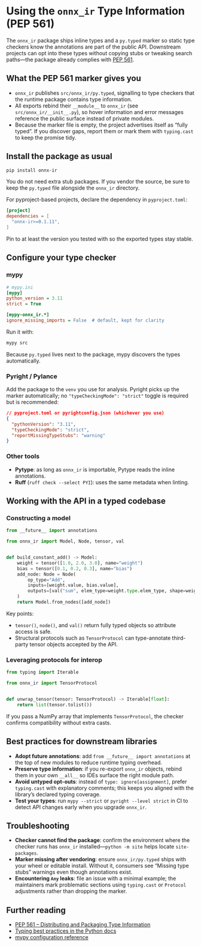 # Using the `onnx_ir` Type Information (PEP 561)

The `onnx_ir` package ships inline types and a `py.typed` marker so static type checkers know the annotations are part of the public API. Downstream projects can opt into these types without copying stubs or tweaking search paths—the package already complies with [PEP 561](https://peps.python.org/pep-0561/).

## What the PEP 561 marker gives you

- `onnx_ir` publishes `src/onnx_ir/py.typed`, signalling to type checkers that the runtime package contains type information.
- All exports rebind their `__module__` to `onnx_ir` (see `src/onnx_ir/__init__.py`), so hover information and error messages reference the public surface instead of private modules.
- Because the marker file is empty, the project advertises itself as “fully typed”. If you discover gaps, report them or mark them with `typing.cast` to keep the promise tidy.

## Install the package as usual

```bash
pip install onnx-ir
```

You do not need extra stub packages. If you vendor the source, be sure to keep the `py.typed` file alongside the `onnx_ir` directory.

For pyproject-based projects, declare the dependency in `pyproject.toml`:

```toml
[project]
dependencies = [
  "onnx-ir>=0.1.11",
]
```

Pin to at least the version you tested with so the exported types stay stable.

## Configure your type checker

### mypy

```ini
# mypy.ini
[mypy]
python_version = 3.11
strict = True

[mypy-onnx_ir.*]
ignore_missing_imports = False  # default, kept for clarity
```

Run it with:

```bash
mypy src
```

Because `py.typed` lives next to the package, mypy discovers the types automatically.

### Pyright / Pylance

Add the package to the `venv` you use for analysis. Pyright picks up the marker automatically; no `"typeCheckingMode": "strict"` toggle is required but is recommended:

```json
// pyproject.toml or pyrightconfig.json (whichever you use)
{
  "pythonVersion": "3.11",
  "typeCheckingMode": "strict",
  "reportMissingTypeStubs": "warning"
}
```

### Other tools

- **Pytype**: as long as `onnx_ir` is importable, Pytype reads the inline annotations.
- **Ruff** (`ruff check --select PYI`): uses the same metadata when linting.

## Working with the API in a typed codebase

### Constructing a model

```python
from __future__ import annotations

from onnx_ir import Model, Node, tensor, val


def build_constant_add() -> Model:
    weight = tensor([1.0, 2.0, 3.0], name="weight")
    bias = tensor([0.1, 0.2, 0.3], name="bias")
    add_node: Node = Node(
        op_type="Add",
        inputs=[weight.value, bias.value],
        outputs=[val("sum", elem_type=weight.type.elem_type, shape=weight.type.shape)],
    )
    return Model.from_nodes([add_node])
```

Key points:

- `tensor()`, `node()`, and `val()` return fully typed objects so attribute access is safe.
- Structural protocols such as `TensorProtocol` can type-annotate third-party tensor objects accepted by the API.

### Leveraging protocols for interop

```python
from typing import Iterable

from onnx_ir import TensorProtocol


def unwrap_tensor(tensor: TensorProtocol) -> Iterable[float]:
    return list(tensor.tolist())
```

If you pass a NumPy array that implements `TensorProtocol`, the checker confirms compatibility without extra casts.

## Best practices for downstream libraries

- **Adopt future annotations**: add `from __future__ import annotations` at the top of new modules to reduce runtime typing overhead.
- **Preserve type information**: if you re-export `onnx_ir` objects, rebind them in your own `__all__` so IDEs surface the right module path.
- **Avoid untyped opt-outs**: instead of `type: ignore[assignment]`, prefer `typing.cast` with explanatory comments; this keeps you aligned with the library’s declared typing coverage.
- **Test your types**: run `mypy --strict` or `pyright --level strict` in CI to detect API changes early when you upgrade `onnx_ir`.

## Troubleshooting

- **Checker cannot find the package**: confirm the environment where the checker runs has `onnx_ir` installed—`python -m site` helps locate `site-packages`.
- **Marker missing after vendoring**: ensure `onnx_ir/py.typed` ships with your wheel or editable install. Without it, consumers see “Missing type stubs” warnings even though annotations exist.
- **Encountering `Any` leaks**: file an issue with a minimal example; the maintainers mark problematic sections using `typing.cast` or `Protocol` adjustments rather than dropping the marker.

## Further reading

- [PEP 561 – Distributing and Packaging Type Information](https://peps.python.org/pep-0561/)
- [Typing best practices in the Python docs](https://docs.python.org/3/howto/typing.html)
- [mypy configuration reference](https://mypy.readthedocs.io/en/stable/config_file.html)
